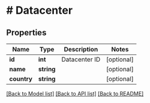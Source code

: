 # # Datacenter

## Properties

Name | Type | Description | Notes
------------ | ------------- | ------------- | -------------
**id** | **int** | Datacenter ID | [optional]
**name** | **string** |  | [optional]
**country** | **string** |  | [optional]

[[Back to Model list]](../../README.md#models) [[Back to API list]](../../README.md#endpoints) [[Back to README]](../../README.md)

